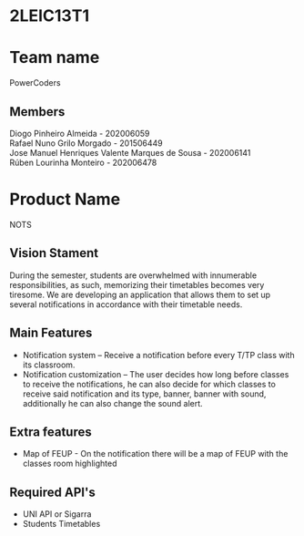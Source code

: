 # 2LEIC13T1

# Team name
PowerCoders

## Members
Diogo Pinheiro Almeida - 202006059<br>
Rafael Nuno Grilo Morgado - 201506449<br>
Jose Manuel Henriques Valente Marques de Sousa - 202006141<br>
Rúben Lourinha Monteiro - 202006478<br>

# Product Name
NOTS

## Vision Stament
During the semester, students are overwhelmed with innumerable responsibilities, as such,
memorizing their timetables becomes very tiresome. We are developing an application that
allows them to set up several notifications in accordance with their timetable needs.


## Main Features
- Notification system – Receive a notification before every T/TP class with its classroom.
- Notification customization – The user decides how long before classes to receive the notifications, he can also decide for which classes to receive said notification and its type, banner, banner with sound, additionally he can also change the sound alert.


## Extra features
- Map of FEUP - On the notification there will be a map of FEUP with the classes room highlighted 

## Required API's
- UNI API or Sigarra
- Students Timetables

